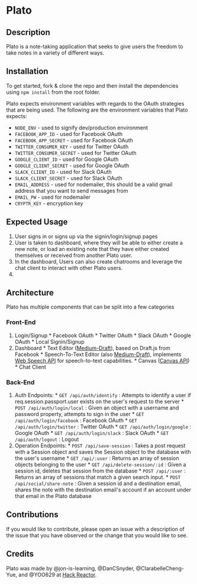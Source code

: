 # Plato

## Description
Plato is a note-taking application that seeks to give users the freedom to take notes in a variety of different ways.

## Installation
To get started, fork & clone the repo and then install the dependencies using `npm install` from the root folder.

Plato expects environment variables with regards to the OAuth strategies that are being used. The following are the environment variables that Plato expects:

* `NODE_ENV` - used to signify dev/production environment
* `FACEBOOK_APP_ID` - used for Facebook OAuth
* `FACEBOOK_APP_SECRET` - used for Facebook OAuth
* `TWITTER_CONSUMER_KEY` - used for Twitter OAuth
* `TWITTER_CONSUMER_SECRET` - used for Twitter OAuth
* `GOOGLE_CLIENT_ID` - used for Google OAuth
* `GOOGLE_CLIENT_SECRET` - used for Google OAuth
* `SLACK_CLIENT_ID` - used for Slack OAuth
* `SLACK_CLIENT_SECRET` - used for Slack OAuth
* `EMAIL_ADDRESS` - used for nodemailer, this should be a valid gmail address that you want to send messages from
* `EMAIL_PW` - used for nodemailer
* `CRYPTR_KEY` - encryption key

## Expected Usage
  1.  User signs in or signs up via the signin/login/signup pages
  2.  User is taken to dashboard, where they will be able to either create a new note, or load an existing note that they have either created themselves or received from another Plato user.
  3.  In the dashboard, Users can also create chatrooms and leverage the chat client to interact with other Plato users.
  4.  

## Architecture
Plato has multiple components that can be split into a few categories

### Front-End
  1.  Login/Signup
    * Facebook OAuth
    * Twitter OAuth
    * Slack OAuth
    * Google OAuth
    * Local Signin/Signup
  2.  Dashboard
    * Text Editor ([Medium-Draft](https://github.com/brijeshb42/medium-draft)), based on Draft.js from Facebook
    * Speech-To-Text Editor (also [Medium-Draft](https://github.com/brijeshb42/medium-draft)), implements [Web Speech API](https://developer.mozilla.org/en-US/docs/Web/API/SpeechRecognition) for speech-to-text capabilities.
    * Canvas ([Canvas API](https://developer.mozilla.org/en-US/docs/Web/API/Canvas_API))
    * Chat Client

### Back-End
  1.  Auth Endpoints:
    * `GET /api/auth/identify` : Attempts to identify a user if req.session.passport.user exists on the user's request to the server
    * `POST /api/auth/login/local` : Given an object with a username and password property, attempts to sign in the user
    * `GET /api/auth/login/facebook` : Facebook OAuth
    * `GET /api/auth/login/twitter` : Twitter OAuth
    * `GET /api/auth/login/google` : Google OAuth
    * `GET /api/auth/login/slack` : Slack OAuth
    * `GET /api/auth/logout` : Logout
  2.  Operation Endpoints:
    * `POST /api/save-session` : Takes a post request with a Session object and saves the Session object to the database with the user's username
    * `GET /api/:user` : Returns an array of session objects belonging to the user
    * `GET /api/delete-session/:id` : Given a session id, deletes that session from the database
    * `POST /api/:user` : Returns an array of sessions that match a given search input.
    * `POST /api/social/share-note` : Given a session id and a destination email, shares the note with the destination email's account if an account under that email in the Plato database

## Contributions
If you would like to contribute, please open an issue with a description of the issue that you have observed or the change that you would like to see.

## Credits
Plato was made by @jon-is-learning, @DanCSnyder, @ClarabelleCheng-Yue, and @YOO629 at [Hack Reactor](https://github.com/hackreactor).